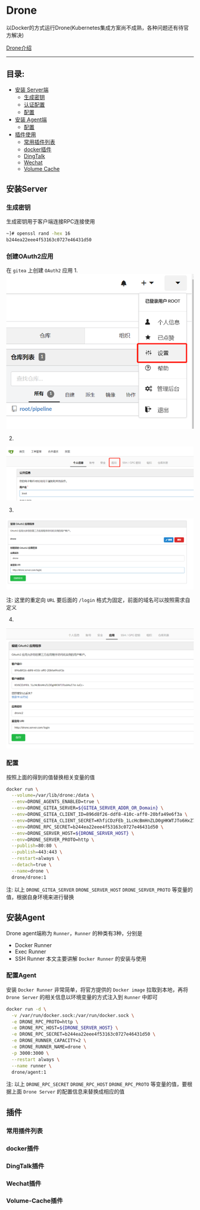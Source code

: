 # Drone 
以Docker的方式运行Drone(Kubernetes集成方案尚不成熟，各种问题还有待官方解决)

[Drone介绍](./drone.md)

---
## 目录:
* [安装 Server端](#安装Server)
  * [生成密钥](#生成密钥)
  * [认证配置](#创建OAuth2应用)
  * [配置](#配置)
* [安装 Agent端](#安装Agent)
  * [配置](#配置Agent)
* [插件使用](#插件)
  * [常用插件列表](#常用插件列表)
  * [docker插件](#docker插件)
  * [DingTalk](#DingTalk插件)
  * [Wechat](#Wechat插件)
  * [Volume Cache](#Volume-Cache插件)

## 安装Server
### 生成密钥
生成密钥用于客户端连接RPC连接使用
```bash
~]# openssl rand -hex 16
b244ea22eee4f53163c0727e46431d50
```

### 创建OAuth2应用
在 `gitea` 上创建 `OAuth2` 应用
1. 
![drone](./images/drone-docker-step-1.png)

2. 
![drone](./images/drone-docker-step-2.png)

3. 
![drone](./images/drone-docker-step-3.png)

注: 这里的重定向 `URL` 要后面的 `/login` 格式为固定，前面的域名可以按照需求自定义

4. 
![drone](./images/drone-docker-step-4.png)

### 配置
按照上面的得到的值替换相关变量的值

```bash
docker run \
  --volume=/var/lib/drone:/data \
  --env=DRONE_AGENTS_ENABLED=true \
  --env=DRONE_GITEA_SERVER=${GITEA_SERVER_ADDR_OR_Domain} \
  --env=DRONE_GITEA_CLIENT_ID=896d8f26-ddf8-410c-aff0-20bfa49e6f3a \
  --env=DRONE_GITEA_CLIENT_SECRET=KhfiCDzFEb_1LcHcBmHnZLD0gHKWTJTo6HxZ7m-iuCc= \
  --env=DRONE_RPC_SECRET=b244ea22eee4f53163c0727e46431d50 \
  --env=DRONE_SERVER_HOST=${DRONE_SERVER_HOST} \
  --env=DRONE_SERVER_PROTO=http \
  --publish=80:80 \
  --publish=443:443 \
  --restart=always \
  --detach=true \
  --name=drone \
  drone/drone:1

```
注: 以上 `DRONE_GITEA_SERVER` `DRONE_SERVER_HOST` `DRONE_SERVER_PROTO` 等变量的值，根据自身环境来进行替换

## 安装Agent
Drone agent端称为 `Runner`，`Runner` 的种类有3种，分别是
* Docker Runner
* Exec Runner
* SSH Runner
本文主要讲解 `Docker Runner` 的安装与使用

### 配置Agent
安装 `Docker Runner` 非常简单，将官方提供的 `Docker image` 拉取到本地，再将 `Drone Server` 的相关信息以环境变量的方式注入到 `Runner` 中即可

```bash
docker run -d \
  -v /var/run/docker.sock:/var/run/docker.sock \
  -e DRONE_RPC_PROTO=http \
  -e DRONE_RPC_HOST=${DRONE_SERVER_HOST} \
  -e DRONE_RPC_SECRET=b244ea22eee4f53163c0727e46431d50 \
  -e DRONE_RUNNER_CAPACITY=2 \
  -e DRONE_RUNNER_NAME=drone \
  -p 3000:3000 \
  --restart always \
  --name runner \
  drone/agent:1
```
注: 以上 `DRONE_RPC_SECRET` `DRONE_RPC_HOST` `DRONE_RPC_PROTO` 等变量的值，要根据上面 `Drone Server` 的配置信息来替换成相应的值

## 插件
### 常用插件列表


### docker插件



### DingTalk插件




### Wechat插件



### Volume-Cache插件

